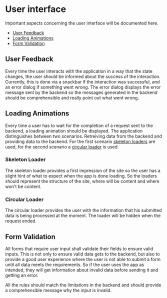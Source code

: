 # User interface
Important aspects concerning the user interface will be documented here.

- [User Feedback](#user-feedback)
- [Loading Animations](#loading-animations)
- [Form Validation](#form-validation)

## User Feedback
Every time the user interacts with the application in a way that the state changes,
the user should be informed about the success of the interaction.
Currently, this is done via a snackbar if the interaction was successful, and an error dialog
if something went wrong. The error dialog displays the error message sent by the backend
so the messages generated in the backend should be comprehensible and really point out what went wrong.

## Loading Animations
Every time a user has to wait for the completion of a request sent to the backend, a loading animation should be displayed.
The application distinguishes between two scenarios. Retreiving data from the backend and providing data to the backend.
For the first scenario [skeleton loaders](#skeleton-loader) are used, for the second scenario a [circular loader](#circular-loader) is used.

### Skeleton Loader
The skeleton loader provides a first impression of the site so the user has a slight hint
of what to expect when the app is done loading.
So the loaders should represent the structure of the site, where will be content and where won't be content.

### Circular Loader
The circular loader provides the user with the information that his submitted data is being processed at the moment.
The loader will be hidden when the request ended.

## Form Validation
All forms that require user input shall validate their fields to ensure valid inputs.
This is not only to ensure valid data gets to the backend, but also to provide a good user experience
where the user is not able to submit a form until all data meets the requirements.
So if the user uses the app as intended, they will get information about invalid data before sending 
it and getting an error.

All the rules should match the limitations in the backend and should provide a comprehensible
message why the input is invalid.
